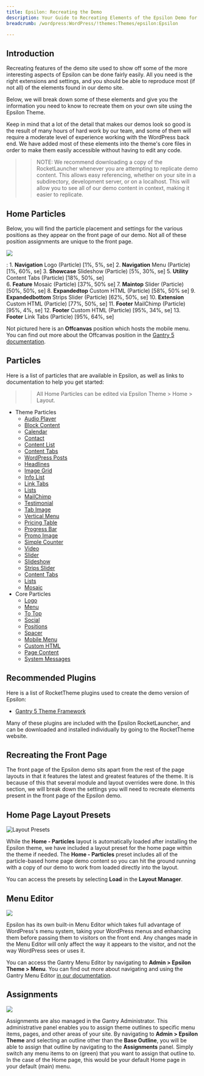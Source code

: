 ```yaml
---
title: Epsilon: Recreating the Demo
description: Your Guide to Recreating Elements of the Epsilon Demo for WordPress
breadcrumb: /wordpress:WordPress/!themes:Themes/epsilon:Epsilon

---
```


Introduction
-----

Recreating features of the demo site used to show off some of the more interesting aspects of Epsilon can be done fairly easily. All you need is the right extensions and settings, and you should be able to reproduce most (if not all) of the elements found in our demo site.

Below, we will break down some of these elements and give you the information you need to know to recreate them on your own site using the Epsilon Theme.

Keep in mind that a lot of the detail that makes our demos look so good is the result of many hours of hard work by our team, and some of them will require a moderate level of experience working with the WordPress back end. We have added most of these elements into the theme's core files in order to make them easily accessible without having to edit any code.

>> NOTE: We recommend downloading a copy of the RocketLauncher whenever you are attempting to replicate demo content. This allows easy referencing, whether on your site in a subdirectory, development server, or on a localhost. This will allow you to see all of our demo content in context, making it easier to replicate.

Home Particles
-----

Below, you will find the particle placement and settings for the various positions as they appear on the front page of our demo. Not all of these position assignments are unique to the front page.

![](assets/epsilon2.png)

:   1. **Navigation** Logo (Particle) [1%, 5%, se]
    2. **Navigation** Menu (Particle) [1%, 60%, se]
    3. **Showcase** Slideshow (Particle) [5%, 30%, se]
    5. **Utility** Content Tabs (Particle) [18%, 50%, se]    
    6. **Feature** Mosaic (Particle) [37%, 50% se]
    7. **Maintop** Slider (Particle) [50%, 50%, se]
    8. **Expandedtop** Custom HTML (Particle) [58%, 50% se]
    9. **Expandedbottom** Strips Slider (Particle) [62%, 50%, se]
    10. **Extension** Custom HTML (Particle) [77%, 50%, se]
    11. **Footer** MailChimp (Particle) [95%, 4%, se]
    12. **Footer** Custom HTML (Particle) [95%, 34%, se]
    13. **Footer** Link Tabs (Particle) [95%, 64%, se]

Not pictured here is an **Offcanvas** position which hosts the mobile menu. You can find out more about the Offcanvas position in the [Gantry 5 documentation](http://docs.gantry.org/gantry5/configure/layout-manager#offcanvas-section).

Particles
-----

Here is a list of particles that are available in Epsilon, as well as links to documentation to help you get started:

>> All Home Particles can be edited via Epsilon Theme > Home > Layout.

* Theme Particles
    * [Audio Player](particle_audio.md)
    * [Block Content](particle_block.md)
    * [Calendar](particle_calendar.md)
    * [Contact](particle_contact.md)
    * [Content List](particle_contentlist.md)
    * [Content Tabs](particle_contenttabs.md)
    * [WordPress Posts](particle_wordpress.md)
    * [Headlines](particle_headlines.md)
    * [Image Grid](particle_image.md)
    * [Info List](particle_info.md)
    * [Link Tabs](particle_linktabs.md)
    * [Lists](particle_lists.md)
    * [MailChimp](particle_mailchimp.md)
    * [Testimonial](particle_testimonial.md)
    * [Tab Image](particle_tabimage.md)
    * [Vertical Menu](particle_verticalmenu.md)
    * [Pricing Table](particle_pricing.md)
    * [Progress Bar](particle_progressbar.md)
    * [Promo Image](particle_promoimage.md)
    * [Simple Counter](particle_simplecounter.md)
    * [Video](particle_video.md)
    * [Slider](particle_slider.md)
    * [Slideshow](particle_slideshow.md)
    * [Strips Slider](particle_stripsslider.md)
    * [Content Tabs](particle_contenttabs.md)
    * [Lists](particle_lists.md)
    * [Mosaic](particle_mosaid.md)
* Core Particles
    - [Logo](http://docs.gantry.org/gantry5/particles/logo)
    - [Menu](http://docs.gantry.org/gantry5/particles/menu-control)
    - [To Top](http://docs.gantry.org/gantry5/particles/to-top)
    - [Social](http://docs.gantry.org/gantry5/particles/social)
    - [Positions](http://docs.gantry.org/gantry5/particles/position)
    - [Spacer](http://docs.gantry.org/gantry5/particles/spacer)
    - [Mobile Menu](http://docs.gantry.org/gantry5/particles/mobile-menu)
    - [Custom HTML](http://docs.gantry.org/gantry5/particles/custom-html)
    - [Page Content](http://docs.gantry.org/gantry5/particles/page-content)
    - [System Messages](http://docs.gantry.org/gantry5/particles/system-messages)

Recommended Plugins
-----

Here is a list of RocketTheme plugins used to create the demo version of Epsilon:

* [Gantry 5 Theme Framework](http://gantry.org/)

Many of these plugins are included with the Epsilon RocketLauncher, and can be downloaded and installed individually by going to the RocketTheme website.

Recreating the Front Page
-----

The front page of the Epsilon demo sits apart from the rest of the page layouts in that it features the latest and greatest features of the theme. It is because of this that several module and layout overrides were done. In this section, we will break down the settings you will need to recreate elements present in the front page of the Epsilon demo.

Home Page Layout Presets
-----

![Layout Presets](assets/layout_presets.png)

While the **Home - Particles** layout is automatically loaded after installing the Epsilon theme, we have included a layout preset for the home page within the theme if needed. The **Home - Particles** preset includes all of the particle-based home page demo content so you can hit the ground running with a copy of our demo to work from loaded directly into the layout.

You can access the presets by selecting **Load** in the **Layout Manager**.

Menu Editor
-----

![](assets/menu_1.png)


Epsilon has its own built-in Menu Editor which takes full advantage of WordPress's menu system, taking your WordPress menus and enhancing them before passing them to visitors on the front end. Any changes made in the Menu Editor will only affect the way it appears to the visitor, and not the way WordPress sees or uses it.

You can access the Gantry Menu Editor by navigating to **Admin > Epsilon Theme > Menu**. You can find out more about navigating and using the Gantry Menu Editor [in our documentation](http://docs.gantry.org/gantry5/configure/menu-editor).

Assignments
-----

![](assets/assignments_1.png)

Assignments are also managed in the Gantry Administrator. This administrative panel enables you to assign theme outlines to specific menu items, pages, and other areas of your site. By navigating to **Admin > Epsilon Theme** and selecting an outline other than the **Base Outline**, you will be able to assign that outline by navigating to the **Assignments** panel. Simply switch any menu items to on (green) that you want to assign that outline to. In the case of the Home page, this would be your default Home page in your default (main) menu.
